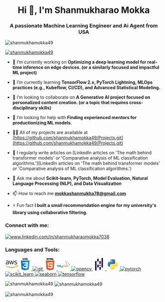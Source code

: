 <h1 align="center">Hi 👋, I'm Shanmukharao Mokka</h1>
<h3 align="center">A passionate Machine Learning Engineer and Ai Agent from USA</h3>

<p align="left"> <img src="https://komarev.com/ghpvc/?username=shanmukhamokka49&label=Profile%20views&color=0e75b6&style=flat" alt="shanmukhamokka49" /> </p>

<p align="left"> <a href="https://github.com/ryo-ma/github-profile-trophy"><img src="https://github-profile-trophy.vercel.app/?username=shanmukhamokka49" alt="shanmukhamokka49" /></a> </p>

- 🔭 I’m currently working on **Optimizing a deep learning model for real-time inference on edge devices. (or a similarly focused and impactful ML project)**

- 🌱 I’m currently learning **TensorFlow 2.x, PyTorch Lightning, MLOps practices (e.g., Kubeflow, CI/CD), and Advanced Statistical Modeling.**

- 👯 I’m looking to collaborate on **A Generative AI project focused on personalized content creation. (or a topic that requires cross-disciplinary skills)**

- 🤝 I’m looking for help with **Finding experienced mentors for productionizing ML models.**

- 👨‍💻 All of my projects are available at [https://github.com/shanmukhamokka49/Projects.git](https://github.com/shanmukhamokka49/Projects.git)

- 📝 I regularly write articles on [LinkedIn articles on 'The math behind transformer models' or 'Comparative analysis of ML classification algorithms.'](LinkedIn articles on 'The math behind transformer models' or 'Comparative analysis of ML classification algorithms.')

- 💬 Ask me about **Scikit-learn, PyTorch, Model Evaluation, Natural Language Processing (NLP), and Data Visualization**

- 📫 How to reach me **mokkashanmukha78@gmail.com**

- ⚡ Fun fact **I built a small recommendation engine for my university's library using collaborative filtering.**

<h3 align="left">Connect with me:</h3>
<p align="left">
<a href="https://linkedin.com/in/www.linkedin.com/in/shanmukharaomokka7038" target="blank"><img align="center" src="https://raw.githubusercontent.com/rahuldkjain/github-profile-readme-generator/master/src/images/icons/Social/linked-in-alt.svg" alt="www.linkedin.com/in/shanmukharaomokka7038" height="30" width="40" /></a>
</p>

<h3 align="left">Languages and Tools:</h3>
<p align="left"> <a href="https://aws.amazon.com" target="_blank" rel="noreferrer"> <img src="https://raw.githubusercontent.com/devicons/devicon/master/icons/amazonwebservices/amazonwebservices-original-wordmark.svg" alt="aws" width="40" height="40"/> </a> <a href="https://www.w3schools.com/css/" target="_blank" rel="noreferrer"> <img src="https://raw.githubusercontent.com/devicons/devicon/master/icons/css3/css3-original-wordmark.svg" alt="css3" width="40" height="40"/> </a> <a href="https://git-scm.com/" target="_blank" rel="noreferrer"> <img src="https://www.vectorlogo.zone/logos/git-scm/git-scm-icon.svg" alt="git" width="40" height="40"/> </a> <a href="https://www.w3.org/html/" target="_blank" rel="noreferrer"> <img src="https://raw.githubusercontent.com/devicons/devicon/master/icons/html5/html5-original-wordmark.svg" alt="html5" width="40" height="40"/> </a> <a href="https://www.mysql.com/" target="_blank" rel="noreferrer"> <img src="https://raw.githubusercontent.com/devicons/devicon/master/icons/mysql/mysql-original-wordmark.svg" alt="mysql" width="40" height="40"/> </a> <a href="https://opencv.org/" target="_blank" rel="noreferrer"> <img src="https://www.vectorlogo.zone/logos/opencv/opencv-icon.svg" alt="opencv" width="40" height="40"/> </a> <a href="https://pandas.pydata.org/" target="_blank" rel="noreferrer"> <img src="https://raw.githubusercontent.com/devicons/devicon/2ae2a900d2f041da66e950e4d48052658d850630/icons/pandas/pandas-original.svg" alt="pandas" width="40" height="40"/> </a> <a href="https://www.python.org" target="_blank" rel="noreferrer"> <img src="https://raw.githubusercontent.com/devicons/devicon/master/icons/python/python-original.svg" alt="python" width="40" height="40"/> </a> <a href="https://pytorch.org/" target="_blank" rel="noreferrer"> <img src="https://www.vectorlogo.zone/logos/pytorch/pytorch-icon.svg" alt="pytorch" width="40" height="40"/> </a> <a href="https://scikit-learn.org/" target="_blank" rel="noreferrer"> <img src="https://upload.wikimedia.org/wikipedia/commons/0/05/Scikit_learn_logo_small.svg" alt="scikit_learn" width="40" height="40"/> </a> <a href="https://seaborn.pydata.org/" target="_blank" rel="noreferrer"> <img src="https://seaborn.pydata.org/_images/logo-mark-lightbg.svg" alt="seaborn" width="40" height="40"/> </a> <a href="https://www.tensorflow.org" target="_blank" rel="noreferrer"> <img src="https://www.vectorlogo.zone/logos/tensorflow/tensorflow-icon.svg" alt="tensorflow" width="40" height="40"/> </a> </p>

<p><img align="left" src="https://github-readme-stats.vercel.app/api/top-langs?username=shanmukhamokka49&show_icons=true&locale=en&layout=compact" alt="shanmukhamokka49" /></p>

<p>&nbsp;<img align="center" src="https://github-readme-stats.vercel.app/api?username=shanmukhamokka49&show_icons=true&locale=en" alt="shanmukhamokka49" /></p>

<p><img align="center" src="https://github-readme-streak-stats.herokuapp.com/?user=shanmukhamokka49&" alt="shanmukhamokka49" /></p>
